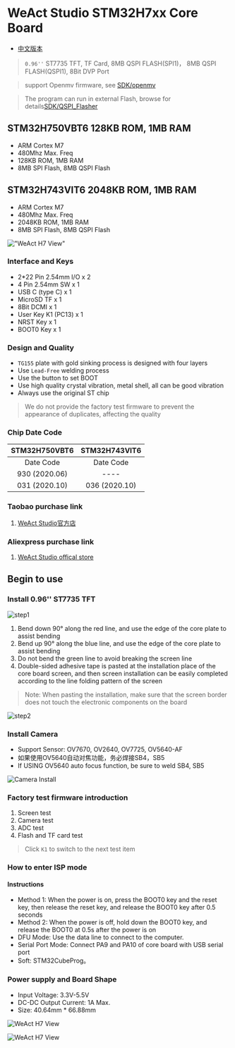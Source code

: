 # WeAct Studio STM32H7xx Core Board

* [中文版本](./README-zh.md)

> `0.96''` ST7735 TFT, TF Card, 8MB QSPI FLASH(SPI1)， 8MB QSPI FLASH(QSPI1), 8Bit DVP Port

> support Openmv firmware, see [SDK/openmv](./SDK/openmv)

> The program can run in external Flash, browse for details[SDK/QSPI_Flasher](https://github.com/WeAct-TC/WeAct-Studio-Product.git)

## STM32H750VBT6 128KB ROM, 1MB RAM

* ARM Cortex M7
* 480Mhz Max. Freq
* 128KB ROM, 1MB RAM
* 8MB SPI Flash, 8MB QSPI Flash

## STM32H743VIT6 2048KB ROM, 1MB RAM

* ARM Cortex M7
* 480Mhz Max. Freq
* 2048KB ROM, 1MB RAM
* 8MB SPI Flash, 8MB QSPI Flash

!["WeAct H7 View"](Images/STM32H750VB_1.jpg)

### Interface and Keys

* 2*22 Pin 2.54mm I/O x 2
* 4 Pin 2.54mm SW x 1
* USB C (type C)  x 1
* MicroSD TF x 1
* 8Bit DCMI x 1
* User Key K1 (PC13) x 1
* NRST Key x 1
* BOOT0 Key x 1

### Design and Quality

* `TG155` plate with gold sinking process is designed with four layers
* Use `Lead-Free` welding process
* Use the button to set BOOT
* Use high quality crystal vibration, metal shell, all can be good vibration
* Always use the original ST chip

> We do not provide the factory test firmware to prevent the appearance of duplicates, affecting the quality

### Chip Date Code

| STM32H750VBT6 | STM32H743VIT6 |
| :--: | :--: |
|Date Code|Date Code|
|930 (2020.06)|----|
|031 (2020.10)|036 (2020.10)|

### Taobao purchase link

1. [WeAct Studio官方店](https://shop118454188.taobao.com/index.htm?spm=2013.1.w5002-17867322799.2.212f5cb16nqwNP)

### Aliexpress purchase link

1. [WeAct Studio offical store](https://www.aliexpress.com/store/910567080)

## Begin to use

### Install 0.96'' ST7735 TFT

![step1](./Images/ST7735/Install-1.png)

1. Bend down 90° along the red line, and use the edge of the core plate to assist bending
2. Bend up 90° along the blue line, and use the edge of the core plate to assist bending
3. Do not bend the green line to avoid breaking the screen line
4. Double-sided adhesive tape is pasted at the installation place of the core board screen, and then screen installation can be easily completed according to the line folding pattern of the screen

> Note: When pasting the installation, make sure that the screen border does not touch the electronic components on the board

![step2](./Images/ST7735/Install-2.png)

### Install Camera

* Support Sensor: OV7670, OV2640, OV7725, OV5640-AF
* 如果使用OV5640自动对焦功能，务必焊接SB4，SB5
* If USING OV5640 auto focus function, be sure to weld SB4, SB5

![](./Images/ST7735/Install-3.png "Camera Install")

### Factory test firmware introduction

1. Screen test
2. Camera test
3. ADC test
4. Flash and TF card test

> Click `K1` to switch to the next test item

### How to enter ISP mode

#### Instructions

* Method 1: When the power is on, press the BOOT0 key and the reset key, then release the reset key, and release the BOOT0 key after 0.5 seconds
* Method 2: When the power is off, hold down the BOOT0 key, and release the BOOT0 at 0.5s after the power is on
* DFU Mode: Use the data line to connect to the computer.
* Serial Port Mode: Connect PA9 and PA10 of core board with USB serial port
* Soft: STM32CubeProg。

### Power supply and Board Shape

* Input Voltage: 3.3V-5.5V
* DC-DC Output Current: 1A Max.
* Size: 40.64mm * 66.88mm

![WeAct H7 View](Images/BoardShape.png)

![WeAct H7 View](Images/STM32H750VB_2.jpg)
